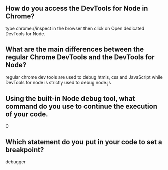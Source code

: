 ## How do you access the DevTools for Node in Chrome?

type chrome://inspect in the browser then click on Open dedicated DevTools for Node.

## What are the main differences between the regular Chrome DevTools and the DevTools for Node?

regular chrome dev tools are used to debug htmls, css and JavaScript while DevTools for node is strictly used to debug node.js

## Using the built-in Node debug tool, what command do you use to continue the execution of your code.

C

## Which statement do you put in your code to set a breakpoint?

debugger
